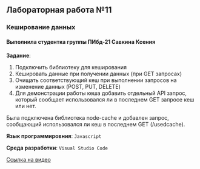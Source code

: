 ## Лабораторная работа №11
### Кеширование данных
#### Выполнила студентка группы ПИбд-21 __Савкина Ксения__

__Задание__: 

1. Подключить библиотеку для кеширования 
2. Кешировать данные при получении данных (при GET запросах)
3. Очищать соответствующий кеш при выполнении запросов на изменение данных (POST, PUT, DELETE)
4. Для демонстрации работы кеша добавить отдельный API запрос, который сообщает использовался ли в последнем GET запросе кеш или нет.

Была подключена библиотека node-cache и добавлен запрос, сообщающий использовался ли кеш в последнем GET (/usedcache).

__Язык программировния__: `Javascript` 

__Среда разработки__: `Visual Studio Code` 

[Ссылка на видео](https://youtu.be/0ATH2JBe_fA "Демонстрация лабораторной")